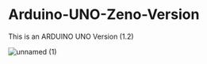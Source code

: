 # Arduino-UNO-Zeno-Version
This is an ARDUINO UNO Version (1.2)


![unnamed (1)](https://user-images.githubusercontent.com/25906435/195167739-5158f138-1fe2-4514-8fbf-74d0c6a36cd7.png)
